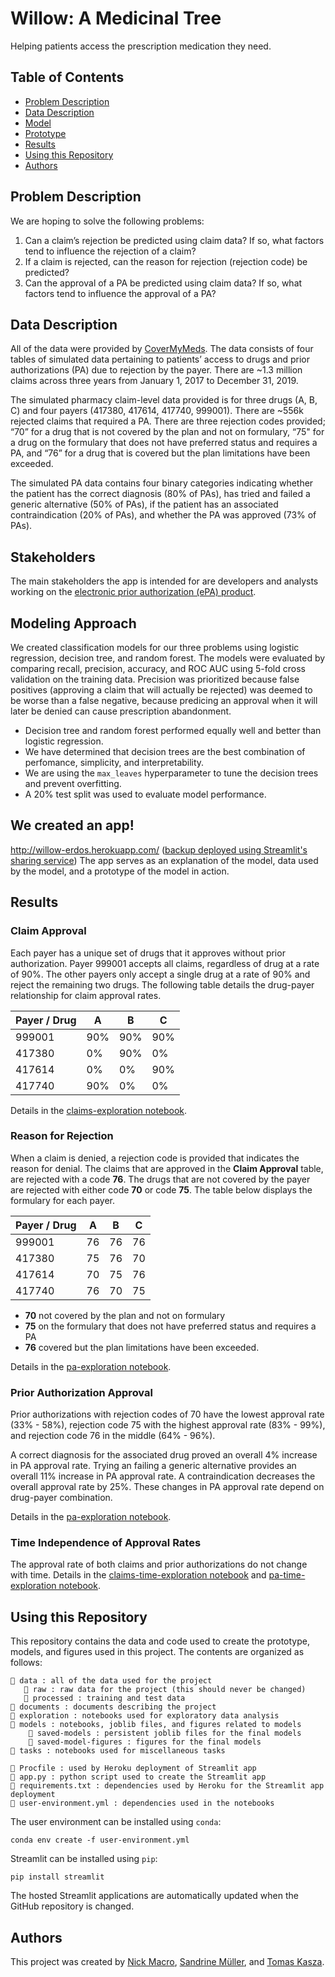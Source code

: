# Willow: A Medicinal Tree
Helping patients access the prescription medication they need.


## Table of Contents
- [Problem Description](#problem)
- [Data Description](#data)
- [Model](#model)
- [Prototype](#tool)
- [Results](#result)
- [Using this Repository](#use)
- [Authors](#author)


## Problem Description <a name="problem"></a>
We are hoping to solve the following problems:
1. Can a claim’s rejection be predicted using claim data? If so, what factors tend to influence the rejection of a claim?
2. If a claim is rejected, can the reason for rejection (rejection code) be predicted?
3. Can the approval of a PA be predicted using claim data? If so, what factors tend to influence the approval of a PA?


## Data Description <a name="data"></a>
All of the data were provided by [CoverMyMeds](https://www.covermymeds.com/main/). The data consists of four tables of simulated data pertaining to patients’ access to drugs and prior authorizations (PA) due to rejection by the payer. There are ~1.3 million claims across three years from January 1, 2017 to December 31, 2019. 

The simulated pharmacy claim-level data provided is for three drugs (A, B, C) and four payers (417380, 417614, 417740, 999001). There are ~556k rejected claims that required a PA. There are three rejection codes provided; “70” for a drug that is not covered by the plan and not on formulary, “75" for a drug on the formulary that does not have preferred status and requires a PA, and “76” for a drug that is covered but the plan limitations have been exceeded. 

The simulated PA data contains four binary categories indicating whether the patient has the correct diagnosis (80% of PAs), has tried and failed a generic alternative (50% of PAs), if the patient has an associated contraindication (20% of PAs), and whether the PA was approved (73% of PAs).


## Stakeholders
The main stakeholders the app is intended for are developers and analysts working on the [electronic prior authorization (ePA) product](https://www.covermymeds.com/main/solutions/payer/epa/).


## Modeling Approach <a name="model"></a>
We created classification models for our three problems using logistic regression, decision tree, and random forest.
The models were evaluated by comparing recall, precision, accuracy, and ROC AUC using 5-fold cross validation on the training data. Precision was prioritized because false positives (approving a claim that will actually be rejected) was deemed to be worse than a false negative, because predicing an approval when it will later be denied can cause prescription abandonment.
- Decision tree and random forest performed equally well and better than logistic regression.
- We have determined that decision trees are the best combination of perfomance, simplicity, and interpretability.
- We are using the `max_leaves` hyperparameter to tune the decision trees and prevent overfitting.
- A 20% test split was used to evaluate model performance.

## We created an app! <a name="tool"></a>
http://willow-erdos.herokuapp.com/ ([backup deployed using Streamlit's sharing service](https://share.streamlit.io/nickmacro/erdos-covermymeds-project/main/app.py)) The app serves as an explanation of the model, data used by the model, and a prototype of the model in action.

## Results <a name="result"></a>
### Claim Approval
Each payer has a unique set of drugs that it approves without prior authorization. Payer 999001 accepts all claims, regardless of drug at a rate of 90%. The other payers only accept a single drug at a rate of 90% and reject the remaining two drugs. The following table details the drug-payer relationship for claim approval rates. 

|Payer / Drug | A | B | C |
| - | - | - | - |
|999001|90%|90%|90%|
|417380|0%|90%|0%|
|417614|0%|0%|90%|
|417740|90%|0%|0%|

Details in the [claims-exploration notebook](https://github.com/NickMacro/erdos-covermymeds-project/blob/main/exploration/2021-05-14_nm_claims-exploration.ipynb).

### Reason for Rejection
When a claim is denied, a rejection code is provided that indicates the reason for denial. The claims that are approved in the **Claim Approval** table, are rejected with a code **76**. The drugs that are not covered by the payer are rejected with either code **70** or code **75**. The table below displays the formulary for each payer.

|Payer / Drug | A | B | C |
| - | - | - | - |
|999001|76|76|76|
|417380|75|76|70|
|417614|70|75|76|
|417740|76|70|75|

- **70** not covered by the plan and not on formulary
- **75** on the formulary that does not have preferred status and requires a PA
- **76** covered but the plan limitations have been exceeded. 

Details in the [pa-exploration notebook](https://github.com/NickMacro/erdos-covermymeds-project/blob/main/exploration/2021-05-12_nm_pa-exploration.ipynb).

### Prior Authorization Approval
Prior authorizations with rejection codes of 70 have the lowest approval rate (33% - 58%), rejection code 75 with the highest approval rate (83% - 99%), and rejection code 76 in the middle (64% - 96%).

A correct diagnosis for the associated drug proved an overall 4% increase in PA approval rate. Trying an failing a generic alternative provides an overall 11% increase in PA approval rate. A contraindication decreases the overall approval rate by 25%. These changes in PA approval rate depend on drug-payer combination.

Details in the [pa-exploration notebook](https://github.com/NickMacro/erdos-covermymeds-project/blob/main/exploration/2021-05-12_nm_pa-exploration.ipynb).

### Time Independence of Approval Rates
The approval rate of both claims and prior authorizations do not change with time. Details in the [claims-time-exploration notebook](https://github.com/NickMacro/erdos-covermymeds-project/blob/main/exploration/2021-05-14_nm_claims-time-exploration.ipynb) and [pa-time-exploration notebook](https://github.com/NickMacro/erdos-covermymeds-project/blob/main/exploration/2021-05-14_nm_pa-time-exploration.ipynb).

## Using this Repository <a name="use"></a>
This repository contains the data and code used to create the prototype, models, and figures used in this project. The contents are organized as follows:
```
📁 data : all of the data used for the project
   📁 raw : raw data for the project (this should never be changed)
   📁 processed : training and test data
📁 documents : documents describing the project
📁 exploration : notebooks used for exploratory data analysis
📁 models : notebooks, joblib files, and figures related to models
    📁 saved-models : persistent joblib files for the final models
    📁 saved-model-figures : figures for the final models
📁 tasks : notebooks used for miscellaneous tasks

📄 Procfile : used by Heroku deployment of Streamlit app
📄 app.py : python script used to create the Streamlit app
📄 requirements.txt : dependencies used by Heroku for the Streamlit app deployment
📄 user-environment.yml : dependencies used in the notebooks
```

The user environment can be installed using `conda`:

`conda env create -f user-environment.yml`

Streamlit can be installed using `pip`:

`pip install streamlit`

The hosted Streamlit applications are automatically updated when the GitHub repository is changed.

## Authors <a name="author"></a>
This project was created by [Nick Macro](https://www.linkedin.com/in/nickmacro/), [Sandrine Müller](https://www.linkedin.com/in/sandrinermuller/), and [Tomas Kasza](https://www.linkedin.com/in/tomas-kasza/).
